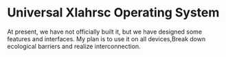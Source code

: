 # Universal Xlahrsc Operating System
At present, we have not officially built it, but we have designed some features and interfaces.
My plan is to use it on all devices,Break down ecological barriers and realize interconnection.
